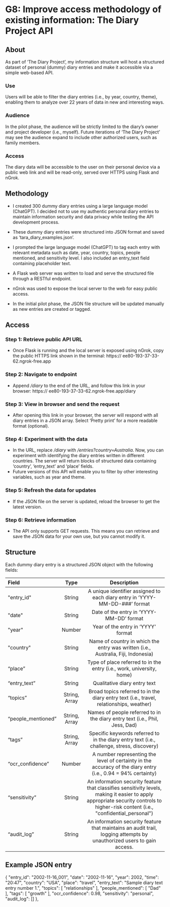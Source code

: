 # **G8: Improve access methodology of existing information: The Diary Project API**

## **About**

As part of ‘The Diary Project’, my information structure will host a structured dataset of personal (dummy) diary entries and make it accessible via a simple web-based API. 

### **Use** 

Users will be able to filter the diary entries (i.e., by year, country, theme), enabling them to analyze over 22 years of data in new and interesting ways.

### **Audience**

In the pilot phase, the audience will be strictly limited to the diary’s owner and project developer (i.e., myself). Future iterations of ‘The Diary Project’ may see the audience expand to include other authorized users, such as family members.
 
### **Access**

The diary data will be accessible to the user on their personal device via a public web link and will be read-only, served over HTTPS using Flask and nGrok.

## **Methodology**

-	I created 300 dummy diary entries using a large language model (ChatGPT). I decided not to use my authentic personal diary entries to maintain information security and data privacy while testing the API development process.

-	These dummy diary entries were structured into JSON format and saved as ‘tara_diary_examples.json’.

-	I prompted the large language model (ChatGPT) to tag each entry with relevant metadata such as date, year, country, topics, people mentioned, and sensitivity level. I also included an entry_text field containing placeholder text. 

-	A Flask web server was written to load and serve the structured file through a RESTful endpoint.

-	nGrok was used to expose the local server to the web for easy public access.

-	In the initial pilot phase, the JSON file structure will be updated manually as new entries are created or tagged.

## **Access**


### **Step 1: Retrieve public API URL**

-	Once Flask is running and the local server is exposed using nGrok, copy the public HTTPS link shown in the terminal: https:// ee80-193-37-33-62.ngrok-free.app

### **Step 2: Navigate to endpoint**

-	Append */diary* to the end of the URL, and follow this link in your browser: https:// ee80-193-37-33-62.ngrok-free.app/diary

### **Step 3: View in browser and send the request**

-	After opening this link in your browser, the server will respond with all diary entries in a JSON array. Select ‘Pretty print’ for a more readable format (optional).

### **Step 4: Experiment with the data**

-	In the URL, replace */diary* with */entries?country=Australia*. Now, you can experiment with identifying the diary entries written in different countries. The server will return blocks of structured data containing ‘country’, ‘entry_text’ and ‘place’ fields.
-	Future versions of this API will enable you to filter by other interesting variables, such as year and theme.

### **Step 5: Refresh the data for updates**

-	If the JSON file on the server is updated, reload the browser to get the latest version.

### **Step 6: Retrieve information**

-	The API only supports GET requests. This means you can retrieve and save the JSON data for your own use, but you cannot modify it.

## **Structure**

Each dummy diary entry is a structured JSON object with the following fields:

| **Field** | **Type** | **Description** |
| :----------- | :----------: | :---------------------: |
| "entry_id" | String | A unique identifier assigned to each diary entry in ‘YYYY-MM-DD-###’ format |
| "date"      | String | Date of the entry in ‘YYYY-MM-DD’ format |
| "year"      | Number | Year of the entry in ‘YYYY’ format |
| "country" | String | Name of country in which the entry was written (i.e., Australia, Fiji, Indonesia) |
| “place” |  String | Type of place referred to in the entry (i.e., work, university, home) |
| “entry_text”|  String | Qualitative diary entry text |
| “topics” |  String, Array | Broad topics referred to in the diary entry text (i.e., travel, relationships, weather) |
| “people_mentioned” | String, Array | Names of people referred to in the diary entry text (i.e., Phil, Jess, Dad) |
| “tags” | String, Array | Specific keywords referred to in the diary entry text (i.e., challenge, stress, discovery) |
| “ocr_confidence” | Number | A number representing the level of certainty in the accuracy of the diary entry (i.e., 0.94 = 94% certainty) |
| “sensitivity” | String | An information security feature that classifies sensitivity levels, making it easier to apply appropriate security controls to higher-risk content (i.e., "confidential_personal") |
| “audit_log” | String | An information security feature that maintains an audit trail, logging attempts by unauthorized users to gain access. |


## **Example JSON entry**

  {
    "entry_id": "2002-11-16_001",
    "date": "2002-11-16",
    "year": 2002,
    "time": "20:47",
    "country": "USA",
    "place": "travel",
    "entry_text": "Sample diary text entry number 1.",
    "topics": 
    [ "relationships"
    ],
    "people_mentioned": [
      "Dad"
    ],
    "tags": [
      "growth"
    ],
    "ocr_confidence": 0.98,
    "sensitivity": "personal",
    "audit_log": []
  },
